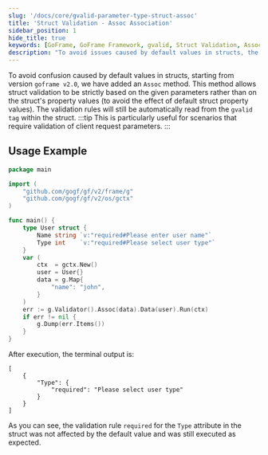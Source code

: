 ```yaml
---
slug: '/docs/core/gvalid-parameter-type-struct-assoc'
title: 'Struct Validation - Assoc Association'
sidebar_position: 1
hide_title: true
keywords: [GoFrame, GoFrame Framework, gvalid, Struct Validation, Assoc Method, Parameter Validation, Struct Validation, goframe v2.0, gvalid tag, Client Request Validation]
description: "To avoid issues caused by default values in structs, the GoFrame framework introduces the Assoc method, which allows strict struct validation based on given parameters. This method is especially useful in scenarios involving client request parameters, ensuring that validation rules are not affected by default values."
---
```


To avoid confusion caused by default values in structs, starting from version `goframe v2.0`, we have added an `Assoc` method. This method allows struct validation to be strictly based on the given parameters rather than on the struct's property values (to avoid the effect of default struct property values). The validation rules will still be automatically read from the `gvalid tag` within the struct.
:::tip
This is particularly useful for scenarios that require validation of client request parameters.
:::
## Usage Example

```go
package main

import (
    "github.com/gogf/gf/v2/frame/g"
    "github.com/gogf/gf/v2/os/gctx"
)

func main() {
    type User struct {
        Name string `v:"required#Please enter user name"`
        Type int    `v:"required#Please select user type"`
    }
    var (
        ctx  = gctx.New()
        user = User{}
        data = g.Map{
            "name": "john",
        }
    )
    err := g.Validator().Assoc(data).Data(user).Run(ctx)
    if err != nil {
        g.Dump(err.Items())
    }
}
```

After execution, the terminal output is:

```
[
    {
        "Type": {
            "required": "Please select user type"
        }
    }
]
```

As you can see, the validation rule `required` for the `Type` attribute in the struct was not affected by the default value and was still executed as expected.
